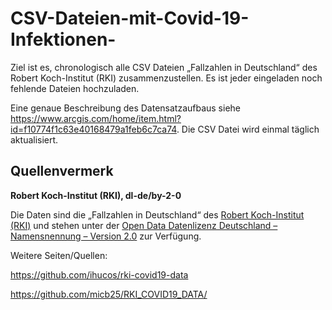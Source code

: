# CSV-Dateien-mit-Covid-19-Infektionen-
Ziel ist es, chronologisch alle CSV Dateien „Fallzahlen in Deutschland“ des Robert Koch-Institut (RKI) zusammenzustellen. Es ist jeder eingeladen noch fehlende Dateien hochzuladen.

Eine genaue Beschreibung des Datensatzaufbaus siehe https://www.arcgis.com/home/item.html?id=f10774f1c63e40168479a1feb6c7ca74. Die CSV Datei wird einmal täglich aktualisiert.

## Quellenvermerk
**Robert Koch-Institut (RKI), dl-de/by-2-0**

Die Daten sind die „Fallzahlen in Deutschland“ des [Robert Koch-Institut (RKI)](https://www.rki.de/DE/Content/InfAZ/N/Neuartiges_Coronavirus/Fallzahlen.html) und stehen unter der [Open Data Datenlizenz Deutschland – Namensnennung – Version 2.0](https://www.govdata.de/dl-de/by-2-0) zur Verfügung.

Weitere Seiten/Quellen:

https://github.com/ihucos/rki-covid19-data

https://github.com/micb25/RKI_COVID19_DATA/

